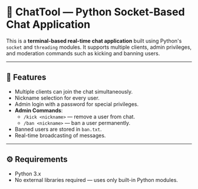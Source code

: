 
# 🧩 ChatTool — Python Socket-Based Chat Application

This is a **terminal-based real-time chat application** built using Python's `socket` and `threading` modules. It supports multiple clients, admin privileges, and moderation commands such as kicking and banning users.

---

## 📌 Features

- Multiple clients can join the chat simultaneously.
- Nickname selection for every user.
- Admin login with a password for special privileges.
- **Admin Commands**:
  - `/kick <nickname>` — remove a user from chat.
  - `/ban <nickname>` — ban a user permanently.
- Banned users are stored in `ban.txt`.
- Real-time broadcasting of messages.

---

## ⚙️ Requirements

- Python 3.x  
- No external libraries required — uses only built-in Python modules.
